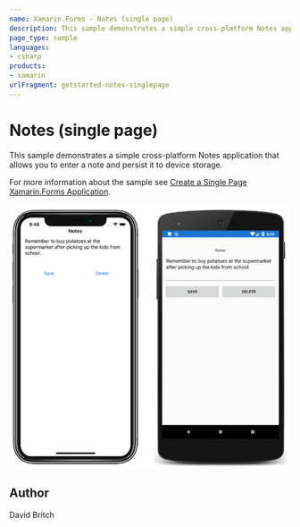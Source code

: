 ```yaml
---
name: Xamarin.Forms - Notes (single page)
description: This sample demonstrates a simple cross-platform Notes application that allows you to enter a note and persist it to device storage.
page_type: sample
languages:
- csharp
products:
- xamarin
urlFragment: getstarted-notes-singlepage
---
```

# Notes (single page)

This sample demonstrates a simple cross-platform Notes application that allows you to enter a note and persist it to device storage.

For more information about the sample see [Create a Single Page Xamarin.Forms Application](https://docs.microsoft.com/xamarin/get-started/quickstarts/single-page).

![Notes (single page) application screenshot](Screenshots/01All.png "Notes (single page) application screenshot")

## Author

David Britch
